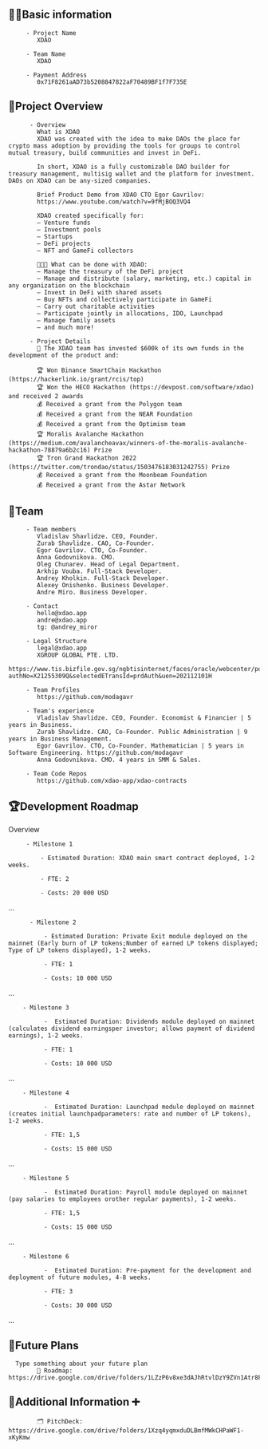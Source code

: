 ## 🧑‍💻Basic information

         - Project Name
            XDAO

         - Team Name
            XDAO

         - Payment Address
            0x71F8261aAD73b5208847822aF70489BF1f7F735E

## 🎯Project Overview

          - Overview
            What is XDAO
            XDAO was created with the idea to make DAOs the place for crypto mass adoption by providing the tools for groups to control mutual treasury, build communities and invest in DeFi.

            In short, XDAO is a fully customizable DAO builder for treasury management, multisig wallet and the platform for investment. DAOs on XDAO can be any-sized companies.

            Brief Product Demo from XDAO CTO Egor Gavrilov:
            https://www.youtube.com/watch?v=9fMjBOQ3VQ4

            XDAO created specifically for:
            – Venture funds
            – Investment pools
            – Startups
            – DeFi projects
            – NFT and GameFi collectors

            🎯🎯🎯 What can be done with XDAO:
            – Manage the treasury of the DeFi project
            – Manage and distribute (salary, marketing, etc.) capital in any organization on the blockchain
            – Invest in DeFi with shared assets
            – Buy NFTs and collectively participate in GameFi
            – Carry out charitable activities
            – Participate jointly in allocations, IDO, Launchpad
            – Manage family assets
            – and much more!

          - Project Details
            🔬 The XDAO team has invested $600k of its own funds in the development of the product and:

            🏆 Won Binance SmartChain Hackathon  (https://hackerlink.io/grant/rcis/top)
            🏆 Won the HECO Hackathon (https://devpost.com/software/xdao) and received 2 awards
            💰 Received a grant from the Polygon team
            💰 Received a grant from the NEAR Foundation
            💰 Received a grant from the Optimism team
            🏆 Moralis Avalanche Hackathon (https://medium.com/avalancheavax/winners-of-the-moralis-avalanche-hackathon-78879a6b2c16) Prize
            🏆 Tron Grand Hackathon 2022 (https://twitter.com/trondao/status/1503476183031242755) Prize
            💰 Received a grant from the Moonbeam Foundation
            💰 Received a grant from the Astar Network

## 👥Team 

         - Team members
            Vladislav Shavlidze. CEO, Founder. 
            Zurab Shavlidze. CAO, Co-Founder.
            Egor Gavrilov. CTO, Co-Founder.
            Anna Godovnikova. CMO.
            Oleg Chunarev. Head of Legal Department.
            Arkhip Vouba. Full-Stack Developer.
            Andrey Kholkin. Full-Stack Developer.
            Alexey Onishenko. Business Developer.
            Andre Miro. Business Developer. 

         - Contact
            hello@xdao.app
            andre@xdao.app 
            tg: @andrey_miror

         - Legal Structure
            legal@xdao.app
            XGROUP GLOBAL PTE. LTD.
            https://www.tis.bizfile.gov.sg/ngbtisinternet/faces/oracle/webcenter/portalapp/pages/TransactionMain.jspx?authNo=X21255309Q&selectedETransId=prdAuth&uen=202112101H

         - Team Profiles
            https://github.com/modagavr

         - Team's experience
            Vladislav Shavlidze. CEO, Founder. Economist & Financier | 5 years in Business.
            Zurab Shavlidze. CAO, Co-Founder. Public Administration | 9 years in Business Management.
            Egor Gavrilov. CTO, Co-Founder. Mathematician | 5 years in Software Engineering. https://github.com/modagavr
            Anna Godovnikova. CMO. 4 years in SMM & Sales.

         - Team Code Repos
            https://github.com/xdao-app/xdao-contracts

## 🏆Development Roadmap

 Overview
 

         - Milestone 1 

             - Estimated Duration: XDAO main smart contract deployed, 1-2 weeks.

             - FTE: 2

             - Costs: 20 000 USD

 ...
 
          - Milestone 2

              - Estimated Duration: Private Exit module deployed on the mainnet (Early burn of LP tokens;Number of earned LP tokens displayed; Type of LP tokens displayed), 1-2 weeks.

              - FTE: 1

              - Costs: 10 000 USD
...

        - Milestone 3

              -  Estimated Duration: Dividends module deployed on mainnet (сalculates dividend earningsper investor; allows payment of dividend earnings), 1-2 weeks.

              - FTE: 1

              - Costs: 10 000 USD
...

        - Milestone 4

              -  Estimated Duration: Launchpad module deployed on mainnet (creates initial launchpadparameters: rate and number of LP tokens), 1-2 weeks.

              - FTE: 1,5

              - Costs: 15 000 USD
...

        - Milestone 5

              -  Estimated Duration: Payroll module deployed on mainnet (pay salaries to employees orother regular payments), 1-2 weeks.

              - FTE: 1,5

              - Costs: 15 000 USD
...

        - Milestone 6

              -  Estimated Duration: Pre-payment for the development and deployment of future modules, 4-8 weeks.

              - FTE: 3

              - Costs: 30 000 USD              
...

## 📡Future Plans
      Type something about your future plan
            🧭 Roadmap: https://drive.google.com/drive/folders/1LZzP6v8xe3dAJhRtvlDzY9ZVn1Atr8Fd

## 🙋Additional Information ➕
            🗂 PitchDeck: https://drive.google.com/drive/folders/1Xzq4yqmxduDLBmfMWkCHPaWF1-xKyKmw
